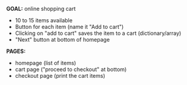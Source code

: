 **GOAL:** online shopping cart

- 10 to 15 items available
- Button for each item (name it "Add to cart")
- Clicking on "add to cart" saves the item to a cart (dictionary/array)
- "Next" button at bottom of homepage

**PAGES:**
- homepage (list of items)
- cart page ("proceed to checkout" at bottom)
- checkout page (print the cart items)
